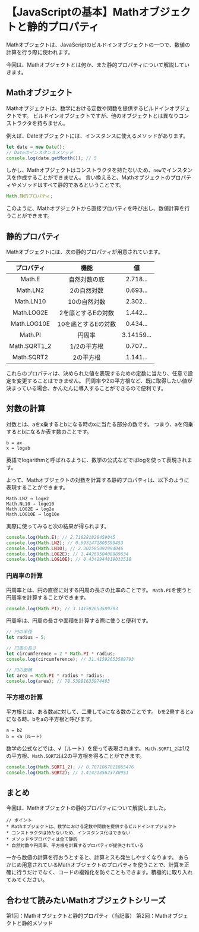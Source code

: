 # 【JavaScriptの基本】Mathオブジェクトと静的プロパティ

Mathオブジェクトは、JavaScriptのビルドインオブジェクトの一つで、数値の計算を行う際に使われます。

今回は、Mathオブジェクトとは何か、また静的プロパティについて解説していきます。

## Mathオブジェクト
Mathオブジェクトは、数学における定数や関数を提供するビルドインオブジェクトです。
ビルドインオブジェクトですが、他のオブジェクトとは異なりコンストラクタを持ちません。

例えば、Dateオブジェクトには、インスタンスに使えるメソッドがあります。
```javascript
let date = new Date();
// Dateのインスタンスメソッド
console.log(date.getMonth()); // 5
```

しかし、Mathオブジェクトはコンストラクタを持たないため、```new```でインスタンスを作成することができません。
言い換えると、Mathオブジェクトのプロパティやメソッドはすべて静的であるということです。
```javascript
Math.静的プロパティ;
```
このように、Mathオブジェクトから直接プロパティを呼び出し、数値計算を行うことができます。

## 静的プロパティ
Mathオブジェクトには、次の静的プロパティが用意されています。

|プロパティ|機能|値|
|:--:|:--:|:--:|
|Math.E|自然対数の底|2.718...|
|Math.LN2|2の自然対数|0.693...|
|Math.LN10|10の自然対数|2.302...|
|Math.LOG2E|2を底とするEの対数|1.442...|
|Math.LOG10E|10を底とするEの対数|0.434...|
|Math.PI|円周率|3.14159...|
|Math.SQRT1_2|1/2の平方根|0.707...|
|Math.SQRT2|2の平方根|1.141...|

これらのプロパティは、決められた値を表現するための定数に当たり、任意で設定を変更することはできません。
円周率や2の平方根など、既に取得したい値が決まっている場合、かんたんに導入することができるので便利です。

## 対数の計算
対数とは、aをx乗するとbになる時のxに当たる部分の数です。
つまり、aを何乗するとbになるか表す数のことです。
```plain
b = ax
x = logab
```
英語でlogarithmと呼ばれるように、数学の公式などではlogを使って表現されます。

よって、Mathオブジェクトの対数を計算する静的プロパティは、以下のように表現することができます。
```plain
Math.LN2 → loge2
Math.NL10 → loge10
Math.LOG2E → log2e
Math.LOG10E → log10e
```

実際に使ってみると次の結果が得られます。
```javascript
console.log(Math.E); // 2.718281828459045
console.log(Math.LN2); // 0.6931471805599453
console.log(Math.LN10); // 2.302585092994046
console.log(Math.LOG2E); // 1.4426950408889634
console.log(Math.LOG10E); // 0.4342944819032518
```

### 円周率の計算
円周率とは、円の直径に対する円周の長さの比率のことです。
```Math.PI```を使うと円周率を計算することができます。
```javascript
console.log(Math.PI); // 3.141592653589793
```

円周率は、円周の長さや面積を計算する際に使うと便利です。
```javascript
// 円の半径
let radius = 5;

// 円周の長さ
let circumference = 2 * Math.PI * radius;
console.log(circumference); // 31.41592653589793

// 円の面積
let area = Math.PI * radius * radius;
console.log(area); // 78.53981633974483
 ```

### 平方根の計算
平方根とは、ある数aに対して、二乗してaになる数のことです。
bを2乗するとaになる時、bをaの平方根と呼びます。
```plain
a = b2
b = √a（ルート）
```

数学の公式などでは、√（ルート）を使って表現されます。
```Math.SQRT1_2```は1/2の平方根、```Math.SQRT2```は2の平方根を得ることができます。
```javascript
console.log(Math.SQRT1_2); // 0.7071067811865476
console.log(Math.SQRT2); // 1.4142135623730951
 ```

## まとめ
今回は、Mathオブジェクトの静的プロパティについて解説しました。

```plain
// ポイント
* Mathオブジェクトは、数学における定数や関数を提供するビルドインオブジェクト
* コンストラクタは持たないため、インスタンス化はできない
* メソッドやプロパティは全て静的
* 自然対数や円周率、平方根を計算するプロパティが提供されている
```

一から数値の計算を行おうとすると、計算ミスも発生しやすくなります。
あらかじめ用意されているMathオブジェクトのプロパティを使うことで、計算を正確に行うだけでなく、コードの複雑化を防ぐこともできます。積極的に取り入れてみてください。


## 合わせて読みたいMathオブジェクトシリーズ
第1回：Mathオブジェクトと静的プロパティ（当記事）
第2回：Mathオブジェクトと静的メソッド